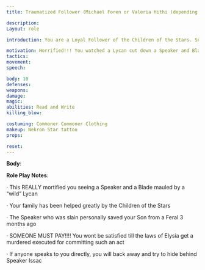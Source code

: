 ```yaml
---
title: Traumatized Follower (Michael Foren or Valeria Hithi (depending on actor))

description: 
Layout: role

introduction: You are a Loyal Follower of the Children of the Stars. Seeing a Speaker and a Blade cut down in such cold blood is unnerving and traumatic to your heart. You have devoted your daily life cause to the Children of the Stars. You truly believe that they can change Elysia for the better and bring the commoners cries to the nobility.

motivation: Horrified!!! You watched a Lycan cut down a Speaker and Blade of the Stars you were on a walk with. Your faith in the Children of the Stars is UNSHAKEN!!! In fact it is now strengthened even more so seeing your “leaders” died for their message.
tactics: 
movement:
speech:

body: 10
defenses: 
weapons: 
damage:
magic: 
abilities: Read and Write
killing_blow: 

costuming: Commoner Commoner Clothing
makeup: Nekron Star tattoo
props: 

reset:
---
```


 

 







**Body**: 



**Role Play Notes**:

·    This REALLY mortified you seeing a Speaker and a Blade mauled by a “wild” Lycan

·    Your family has been helped greatly by the Children of the Stars

·    The Speaker who was slain personally saved your Son from a Feral 3 months ago

·    SOMEONE MUST PAY!!!! You wont be satisfied till the laws of Elysia get a murdered executed for committing such an act

·    If anyone speaks to you directly, you will back away and try to hide behind Speaker Issac

 

 